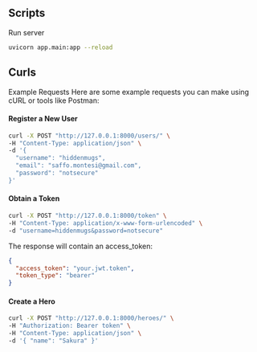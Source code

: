 ## Scripts
Run server
```bash
uvicorn app.main:app --reload
```

## Curls
Example Requests
Here are some example requests you can make using cURL or tools like Postman:

#### Register a New User
```bash
curl -X POST "http://127.0.0.1:8000/users/" \
-H "Content-Type: application/json" \
-d '{
  "username": "hiddenmugs",
  "email": "saffo.montesi@gmail.com",
  "password": "notsecure"
}'
```

#### Obtain a Token
```bash
curl -X POST "http://127.0.0.1:8000/token" \
-H "Content-Type: application/x-www-form-urlencoded" \
-d "username=hiddenmugs&password=notsecure"
```

The response will contain an access_token:

```json
{
  "access_token": "your.jwt.token",
  "token_type": "bearer"
}
```

#### Create a Hero
```bash
curl -X POST "http://127.0.0.1:8000/heroes/" \
-H "Authorization: Bearer token" \
-H "Content-Type: application/json" \
-d '{ "name": "Sakura" }'
```